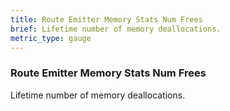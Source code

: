 ```yaml
---
title: Route Emitter Memory Stats Num Frees
brief: Lifetime number of memory deallocations.
metric_type: gauge
---
```


### Route Emitter Memory Stats Num Frees

Lifetime number of memory deallocations.